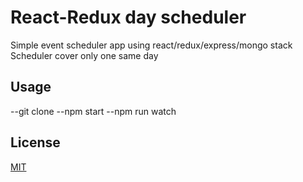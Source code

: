 # React-Redux day scheduler
Simple event scheduler app using react/redux/express/mongo stack
Scheduler cover only one same day

## Usage
--git clone
--npm start
--npm run watch

## License
[MIT](https://choosealicense.com/licenses/mit/)